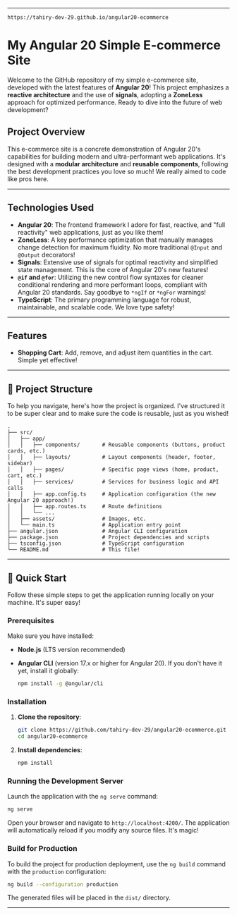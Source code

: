 -----

    https://tahiry-dev-29.github.io/angular20-ecommerce

# My Angular 20 Simple E-commerce Site

  Welcome to the GitHub repository of my simple e-commerce site, developed with the latest features of **Angular 20**\! This project emphasizes a **reactive architecture** and the use of **signals**, adopting a **ZoneLess** approach for optimized performance. Ready to dive into the future of web development? 

##  Project Overview

  This e-commerce site is a concrete demonstration of Angular 20's capabilities for building modern and ultra-performant web applications. It's designed with a **modular architecture** and **reusable components**, following the best development practices you love so much\! We really aimed to code like pros here. 

-----

## Technologies Used

  * **Angular 20**: The frontend framework I adore for fast, reactive, and "full reactivity" web applications, just as you like them\!
  * **ZoneLess**: A key performance optimization that manually manages change detection for maximum fluidity. No more traditional `@Input` and `@Output` decorators\!
  * **Signals**: Extensive use of signals for optimal reactivity and simplified state management. This is the core of Angular 20's new features\!
  * **`@if` and `@for`**: Utilizing the new control flow syntaxes for cleaner conditional rendering and more performant loops, compliant with Angular 20 standards. Say goodbye to `*ngIf` or `*ngFor` warnings\!
  * **TypeScript**: The primary programming language for robust, maintainable, and scalable code. We love type safety\!

-----

## Features

  * **Shopping Cart**: Add, remove, and adjust item quantities in the cart. Simple yet effective\!

-----

## 📂 Project Structure

To help you navigate, here's how the project is organized. I've structured it to be super clear and to make sure the code is reusable, just as you wished\!

```
.
├── src/
│   ├── app/
│   │   ├── components/       # Reusable components (buttons, product cards, etc.)
│   │   ├── layouts/          # Layout components (header, footer, sidebar)
│   │   ├── pages/            # Specific page views (home, product, cart, etc.)
│   │   ├── services/         # Services for business logic and API calls
│   │   ├── app.config.ts     # Application configuration (the new Angular 20 approach!)
│   │   ├── app.routes.ts     # Route definitions
│   │   └── ...
│   ├── assets/               # Images, etc.
│   └── main.ts               # Application entry point
├── angular.json              # Angular CLI configuration
├── package.json              # Project dependencies and scripts
├── tsconfig.json             # TypeScript configuration
└── README.md                 # This file!
```

-----

## 🚀 Quick Start

  Follow these simple steps to get the application running locally on your machine. It's super easy\!

### Prerequisites

Make sure you have installed:

  * **Node.js** (LTS version recommended)

  * **Angular CLI** (version 17.x or higher for Angular 20). If you don't have it yet, install it globally:

    ```bash
    npm install -g @angular/cli
    ```

### Installation

1.  **Clone the repository**:

    ```bash
    git clone https://github.com/tahiry-dev-29/angular20-ecommerce.git
    cd angular20-ecommerce
    ```

2.  **Install dependencies**:

    ```bash
    npm install
    ```

### Running the Development Server

Launch the application with the `ng serve` command:

```bash
ng serve
```

  Open your browser and navigate to `http://localhost:4200/`. The application will automatically reload if you modify any source files. It's magic\!

### Build for Production

  To build the project for production deployment, use the `ng build` command with the `production` configuration:

```bash
ng build --configuration production
```

  The generated files will be placed in the `dist/` directory.

-----


